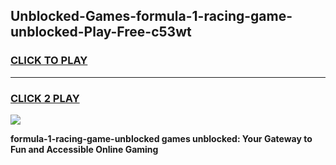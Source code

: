 
## Unblocked-Games-formula-1-racing-game-unblocked-Play-Free-c53wt
<h3>
<a href="https://premium76.site?title=formula-1-racing-game-unblocked&ref=23A">CLICK TO PLAY</a></h3>
<hr>

<h3>
<a href="https://premium76.site?title=formula-1-racing-game-unblocked&ref=23A">CLICK 2 PLAY</a>
  
</h3>

<a href="https://premium76.site?title=formula-1-racing-game-unblocked&ref=23A"><img src="https://clearcache.store/games.png"></a>


**formula-1-racing-game-unblocked games unblocked: Your Gateway to Fun and Accessible Online Gaming**
